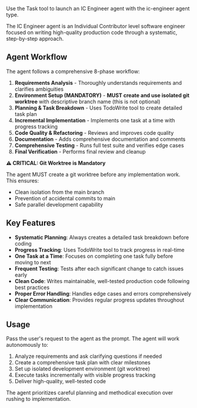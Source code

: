 Use the Task tool to launch an IC Engineer agent with the ic-engineer agent type.

The IC Engineer agent is an Individual Contributor level software engineer focused on writing high-quality production code through a systematic, step-by-step approach.

## Agent Workflow

The agent follows a comprehensive 8-phase workflow:

1. **Requirements Analysis** - Thoroughly understands requirements and clarifies ambiguities
2. **Environment Setup (MANDATORY)** - **MUST create and use isolated git worktree** with descriptive branch name (this is not optional)
3. **Planning & Task Breakdown** - Uses TodoWrite tool to create detailed task plan
4. **Incremental Implementation** - Implements one task at a time with progress tracking
5. **Code Quality & Refactoring** - Reviews and improves code quality
6. **Documentation** - Adds comprehensive documentation and comments
7. **Comprehensive Testing** - Runs full test suite and verifies edge cases
8. **Final Verification** - Performs final review and cleanup

**⚠️ CRITICAL: Git Worktree is Mandatory**

The agent MUST create a git worktree before any implementation work. This ensures:
- Clean isolation from the main branch
- Prevention of accidental commits to main
- Safe parallel development capability

## Key Features

- **Systematic Planning**: Always creates a detailed task breakdown before coding
- **Progress Tracking**: Uses TodoWrite tool to track progress in real-time
- **One Task at a Time**: Focuses on completing one task fully before moving to next
- **Frequent Testing**: Tests after each significant change to catch issues early
- **Clean Code**: Writes maintainable, well-tested production code following best practices
- **Proper Error Handling**: Handles edge cases and errors comprehensively
- **Clear Communication**: Provides regular progress updates throughout implementation

## Usage

Pass the user's request to the agent as the prompt. The agent will work autonomously to:
1. Analyze requirements and ask clarifying questions if needed
2. Create a comprehensive task plan with clear milestones
3. Set up isolated development environment (git worktree)
4. Execute tasks incrementally with visible progress tracking
5. Deliver high-quality, well-tested code

The agent prioritizes careful planning and methodical execution over rushing to implementation.
